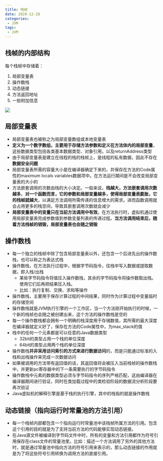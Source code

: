 ```yaml
---
title: 栈帧
date: 2020-12-28
categories:
 - JVM
tags:
 - JVM
---
```


## 栈帧的内部结构

每个栈帧中存储着：

1. 局部变量表
2. 操作数栈
3. 动态链接
4. 方法返回地址
5. 一些附加信息

![](https://connorzj.oss-cn-shenzhen.aliyuncs.com/blog-pic栈帧内部结构.png)

## 局部变量表

- 局部变量表也被称之为局部变量数组或本地变量表
- **定义为一个数字数组，主要用于存储方法参数和定义在方法体内的局部变量**，这些数据类型包括各类基本数据类型、对象引用，以及returnAddress类型
- 由于局部变量表是建立在线程的栈的栈帧上，是线程的私有数据，因此不存在**数据安全问题**
- 局部变量表所需的容量大小是在编译器确定下来的，并保存在方法的Code属性的maximum locals variables数据项中。在方法运行期间是不会改变局部变量表的大小的
- 方法嵌套调用的次数由栈的大小决定。一般来说，**栈越大，方法嵌套调用次数越多**。**对一个函数而言，它的参数和局部变量越多，使得局部变量表膨胀，它的栈帧就越大**，以满足方法调用所需传递的信息增大的需求。进而函数调用就会占用更多的栈空间，导致其嵌套调用次数就会减少
- **局部变量表中的变量只在当前方法调用中有效**。在方法执行时，虚拟机通过使用局部变量表完成参数值到参数变量列表的传递过程。**当方法调用结束后，随着方法栈帧的销毁，局部变量表也会随之销毁**

## 操作数栈

- 每一个独立的栈帧中除了包含局部变量表以外，还包含一个后进先出的操作数栈，也可以称之为表达式栈
- 操作数栈，在方法执行过程中，根据字节码指令，往栈中写入数据或提取数据，即入栈/出栈
  - 某些字节码指令将值压入操作数栈，其余的字节码指令将操作数取出栈。使用它们后再把结果压入栈。
  - 比如：执行复制、交换、求和等操作
- 操作数栈，主要用于保存计算过程的中间结果，同时作为计算过程中变量临时的存储空间
- 操作数栈就是JVM执行引擎的一个工作区，当一个方法刚开始执行的时候，一个新的栈帧也会随之被创建出来，这个方法的操作数栈是空的
- 每一个操作数栈都会拥有一个明确的栈深度用于存储数值，其所需的最大深度在编译器就定义好了，保存在方法的Code属性中，为max_stack的值
- 栈中的任何一个元素都是可以任意的Java数据类型
  - 32bit的类型占用一个栈的单位深度
  - 64bit的类型占用两个栈的单位深度
- 操作数栈**并非采用访问索引的方式来进行数据访问**的，而是只能通过标准的入栈和出栈操作来完成一次数据访问
- 如果被调用的方法带有返回值的话，其返回值将会被压入当前栈帧的操作数栈中，并更新pc寄存器中的下一条需要执行的字节码指令
- 操作数栈中元素的数据类型必须与字节码指令的序列严格匹配，这由编译器在编译器期间进行验证，同时在类加载过程中的类检验阶段的数据流分析阶段要再次验证
- Java虚拟机的解释引擎是基于栈的执行引擎，其中的栈指的就是操作数栈

## 动态链接（指向运行时常量池的方法引用）

- 每一个栈帧内部都包含一个指向运行时常量池中该栈帧所属方法的引用。包含这个引用的目的就是为了支持当前方法的代码能够实现动态链接。
- 在Java源文件被编译到字节码文件中时，所有的变量和方法引用都作为符号引用保存在class文件的常量池里。比如：描述一个方法调用了另外的其他方法时，就是通过常量池中指向方法的符号引用来表示的，那么动态链接的作用就是为了将这些符号引用转换为调用方法的直接引用。